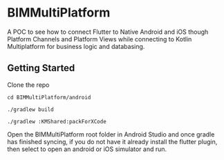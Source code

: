 # BIMMultiPlatform

A POC to see how to connect Flutter to Native Android and iOS though Platform Channels and Platform Views while connecting to Kotlin Multiplatform for business logic and databasing.

## Getting Started

Clone the repo

`cd BIMMultiPlatform/android`

`./gradlew build`

`./gradlew :KMShared:packForXCode`

Open the BIMMultiPlatform root folder in Android Studio and once gradle has finished syncing, if you do not have it already install the flutter plugin, then select to open an android or iOS simulator and run.
